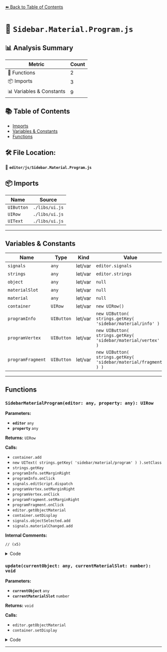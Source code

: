 [⬅️ Back to Table of Contents](../../index.md)

# 📄 `Sidebar.Material.Program.js`

## 📊 Analysis Summary

| Metric | Count |
|--------|-------|
| 🔧 Functions | 2 |
| 📦 Imports | 3 |
| 📊 Variables & Constants | 9 |

## 📚 Table of Contents

- [Imports](#imports)
- [Variables & Constants](#variables-constants)
- [Functions](#functions)

## 🛠️ File Location:
📂 **`editor/js/Sidebar.Material.Program.js`**

## 📦 Imports

| Name | Source |
|------|--------|
| `UIButton` | `./libs/ui.js` |
| `UIRow` | `./libs/ui.js` |
| `UIText` | `./libs/ui.js` |


---

## Variables & Constants

| Name | Type | Kind | Value | Exported |
|------|------|------|-------|----------|
| `signals` | `any` | let/var | `editor.signals` | ✗ |
| `strings` | `any` | let/var | `editor.strings` | ✗ |
| `object` | `any` | let/var | `null` | ✗ |
| `materialSlot` | `any` | let/var | `null` | ✗ |
| `material` | `any` | let/var | `null` | ✗ |
| `container` | `UIRow` | let/var | `new UIRow()` | ✗ |
| `programInfo` | `UIButton` | let/var | `new UIButton( strings.getKey( 'sidebar/material/info' ) )` | ✗ |
| `programVertex` | `UIButton` | let/var | `new UIButton( strings.getKey( 'sidebar/material/vertex' ) )` | ✗ |
| `programFragment` | `UIButton` | let/var | `new UIButton( strings.getKey( 'sidebar/material/fragment' ) )` | ✗ |


---

## Functions

### `SidebarMaterialProgram(editor: any, property: any): UIRow`

**Parameters:**

- **`editor`** `any`
- **`property`** `any`

**Returns:** `UIRow`

**Calls:**

- `container.add`
- `new UIText( strings.getKey( 'sidebar/material/program' ) ).setClass`
- `strings.getKey`
- `programInfo.setMarginRight`
- `programInfo.onClick`
- `signals.editScript.dispatch`
- `programVertex.setMarginRight`
- `programVertex.onClick`
- `programFragment.setMarginRight`
- `programFragment.onClick`
- `editor.getObjectMaterial`
- `container.setDisplay`
- `signals.objectSelected.add`
- `signals.materialChanged.add`

**Internal Comments:**
```
// (x5)
```

<details><summary>Code</summary>

```typescript
function SidebarMaterialProgram( editor, property ) {

	const signals = editor.signals;
	const strings = editor.strings;

	let object = null;
	let materialSlot = null;
	let material = null;

	const container = new UIRow();
	container.add( new UIText( strings.getKey( 'sidebar/material/program' ) ).setClass( 'Label' ) );

	const programInfo = new UIButton( strings.getKey( 'sidebar/material/info' ) );
	programInfo.setMarginRight( '4px' );
	programInfo.onClick( function () {

		signals.editScript.dispatch( object, 'programInfo' );

	} );
	container.add( programInfo );

	const programVertex = new UIButton( strings.getKey( 'sidebar/material/vertex' ) );
	programVertex.setMarginRight( '4px' );
	programVertex.onClick( function () {

		signals.editScript.dispatch( object, 'vertexShader' );

	} );
	container.add( programVertex );

	const programFragment = new UIButton( strings.getKey( 'sidebar/material/fragment' ) );
	programFragment.setMarginRight( '4px' );
	programFragment.onClick( function () {

		signals.editScript.dispatch( object, 'fragmentShader' );

	} );
	container.add( programFragment );

	function update( currentObject, currentMaterialSlot = 0 ) {

		object = currentObject;
		materialSlot = currentMaterialSlot;

		if ( object === null ) return;
		if ( object.material === undefined ) return;

		material = editor.getObjectMaterial( object, materialSlot );

		if ( property in material ) {

			container.setDisplay( '' );

		} else {

			container.setDisplay( 'none' );

		}

	}

	//

	signals.objectSelected.add( update );
	signals.materialChanged.add( update );

	return container;

}
```
</details>

### `update(currentObject: any, currentMaterialSlot: number): void`

**Parameters:**

- **`currentObject`** `any`
- **`currentMaterialSlot`** `number`

**Returns:** `void`

**Calls:**

- `editor.getObjectMaterial`
- `container.setDisplay`

<details><summary>Code</summary>

```typescript
function update( currentObject, currentMaterialSlot = 0 ) {

		object = currentObject;
		materialSlot = currentMaterialSlot;

		if ( object === null ) return;
		if ( object.material === undefined ) return;

		material = editor.getObjectMaterial( object, materialSlot );

		if ( property in material ) {

			container.setDisplay( '' );

		} else {

			container.setDisplay( 'none' );

		}

	}
```
</details>


---